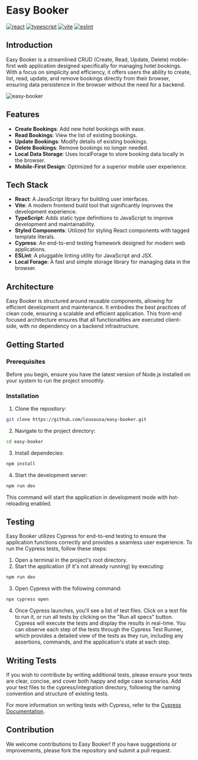 # Easy Booker

[![react](https://badges.aleen42.com/src/react.svg)](https://badges.aleen42.com/src/react.svg)
[![typescript](https://badges.aleen42.com/src/typescript.svg)](https://badges.aleen42.com/src/typescript.svg)
[![vite](https://badges.aleen42.com/src/vitejs.svg)](https://badges.aleen42.com/src/vitejs.svg)
[![eslint](https://badges.aleen42.com/src/eslint.svg)](https://badges.aleen42.com/src/eslint.svg)

## Introduction

Easy Booker is a streamlined CRUD (Create, Read, Update, Delete) mobile-first web application designed specifically for managing hotel bookings. With a focus on simplicity and efficiency, it offers users the ability to create, list, read, update, and remove bookings directly from their browser, ensuring data persistence in the browser without the need for a backend.

![easy-booker](https://github.com/lousousa/easy-booker/assets/2921281/79bc675f-f185-46fe-a7bc-cf42d9c57c6c)

## Features

- **Create Bookings**: Add new hotel bookings with ease.
- **Read Bookings**: View the list of existing bookings.
- **Update Bookings**: Modify details of existing bookings.
- **Delete Bookings**: Remove bookings no longer needed.
- **Local Data Storage**: Uses localForage to store booking data locally in the browser.
- **Mobile-First Design**: Optimized for a superior mobile user experience.

## Tech Stack

- **React**: A JavaScript library for building user interfaces.
- **Vite**: A modern frontend build tool that significantly improves the development experience.
- **TypeScript**: Adds static type definitions to JavaScript to improve development and maintainability.
- **Styled Components**: Utilized for styling React components with tagged template literals.
- **Cypress**: An end-to-end testing framework designed for modern web applications.
- **ESLint**: A pluggable linting utility for JavaScript and JSX.
- **Local Forage**: A fast and simple storage library for managing data in the browser.

## Architecture

Easy Booker is structured around reusable components, allowing for efficient development and maintenance. It embodies the best practices of clean code, ensuring a scalable and efficient application. This front-end focused architecture ensures that all functionalities are executed client-side, with no dependency on a backend infrastructure.

## Getting Started

### Prerequisites

Before you begin, ensure you have the latest version of Node.js installed on your system to run the project smoothly.

### Installation

1. Clone the repository:
```bash
git clone https://github.com/lousousa/easy-booker.git
````

2. Navigate to the project directory:
```bash
cd easy-booker
````

3. Install dependecies:
```bash
npm install
````

4. Start the development server:
```bash
npm run dev
```

This command will start the application in development mode with hot-reloading enabled.

## Testing

Easy Booker utilizes Cypress for end-to-end testing to ensure the application functions correctly and provides a seamless user experience. To run the Cypress tests, follow these steps:

1. Open a terminal in the project's root directory.
2. Start the application (if it's not already running) by executing:
```bash
npm run dev
```
3. Open Cypress with the following command:
```bash
npx cypress open
```
4. Once Cypress launches, you'll see a list of test files. Click on a test file to run it, or run all tests by clicking on the "Run all specs" button.
Cypress will execute the tests and display the results in real-time. You can observe each step of the tests through the Cypress Test Runner, which provides a detailed view of the tests as they run, including any assertions, commands, and the application's state at each step.

## Writing Tests

If you wish to contribute by writing additional tests, please ensure your tests are clear, concise, and cover both happy and edge case scenarios. Add your test files to the cypress/integration directory, following the naming convention and structure of existing tests.

For more information on writing tests with Cypress, refer to the [Cypress Documentation](https://docs.cypress.io/
).

## Contribution

We welcome contributions to Easy Booker! If you have suggestions or improvements, please fork the repository and submit a pull request.
